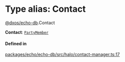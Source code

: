 # Type alias: Contact

[@dxos/echo-db](../modules/dxos_echo_db.md).Contact

 **Contact**: [`PartyMember`](../interfaces/dxos_echo_db.PartyMember.md)

#### Defined in

[packages/echo/echo-db/src/halo/contact-manager.ts:17](https://github.com/dxos/dxos/blob/db8188dae/packages/echo/echo-db/src/halo/contact-manager.ts#L17)
